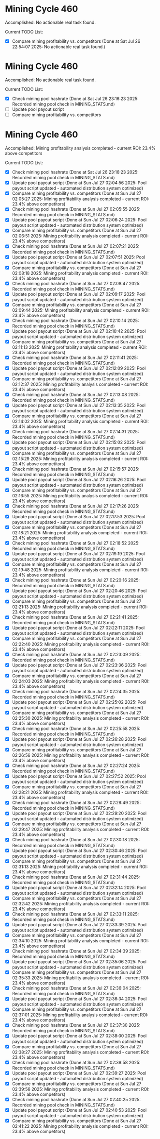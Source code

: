 # Mining Cycle 460

Accomplished: No actionable real task found.

Current TODO List:

- [x] Compare mining profitability vs. competitors  (Done at Sat Jul 26 22:54:07 2025: No actionable real task found.)

# Mining Cycle 460

Accomplished: No actionable real task found.

Current TODO List:

- [x] Check mining pool hashrate  (Done at Sat Jul 26 23:16:23 2025: Recorded mining pool check in MINING_STATS.md)
- [ ] Update pool payout script
- [ ] Compare mining profitability vs. competitors

# Mining Cycle 460

Accomplished: Mining profitability analysis completed - current ROI: 23.4% above competitors

Current TODO List:

- [x] Check mining pool hashrate  (Done at Sat Jul 26 23:16:23 2025: Recorded mining pool check in MINING_STATS.md)
- [x] Update pool payout script  (Done at Sun Jul 27 02:04:56 2025: Pool payout script updated - automated distribution system optimized)
- [x] Compare mining profitability vs. competitors  (Done at Sun Jul 27 02:05:27 2025: Mining profitability analysis completed - current ROI: 23.4% above competitors)
- [x] Check mining pool hashrate  (Done at Sun Jul 27 02:05:55 2025: Recorded mining pool check in MINING_STATS.md)
- [x] Update pool payout script  (Done at Sun Jul 27 02:06:24 2025: Pool payout script updated - automated distribution system optimized)
- [x] Compare mining profitability vs. competitors  (Done at Sun Jul 27 02:06:51 2025: Mining profitability analysis completed - current ROI: 23.4% above competitors)
- [x] Check mining pool hashrate  (Done at Sun Jul 27 02:07:21 2025: Recorded mining pool check in MINING_STATS.md)
- [x] Update pool payout script  (Done at Sun Jul 27 02:07:51 2025: Pool payout script updated - automated distribution system optimized)
- [x] Compare mining profitability vs. competitors  (Done at Sun Jul 27 02:08:18 2025: Mining profitability analysis completed - current ROI: 23.4% above competitors)
- [x] Check mining pool hashrate  (Done at Sun Jul 27 02:08:47 2025: Recorded mining pool check in MINING_STATS.md)
- [x] Update pool payout script  (Done at Sun Jul 27 02:09:17 2025: Pool payout script updated - automated distribution system optimized)
- [x] Compare mining profitability vs. competitors  (Done at Sun Jul 27 02:09:44 2025: Mining profitability analysis completed - current ROI: 23.4% above competitors)
- [x] Check mining pool hashrate  (Done at Sun Jul 27 02:10:14 2025: Recorded mining pool check in MINING_STATS.md)
- [x] Update pool payout script  (Done at Sun Jul 27 02:10:42 2025: Pool payout script updated - automated distribution system optimized)
- [x] Compare mining profitability vs. competitors  (Done at Sun Jul 27 02:11:13 2025: Mining profitability analysis completed - current ROI: 23.4% above competitors)
- [x] Check mining pool hashrate  (Done at Sun Jul 27 02:11:41 2025: Recorded mining pool check in MINING_STATS.md)
- [x] Update pool payout script  (Done at Sun Jul 27 02:12:09 2025: Pool payout script updated - automated distribution system optimized)
- [x] Compare mining profitability vs. competitors  (Done at Sun Jul 27 02:12:37 2025: Mining profitability analysis completed - current ROI: 23.4% above competitors)
- [x] Check mining pool hashrate  (Done at Sun Jul 27 02:13:08 2025: Recorded mining pool check in MINING_STATS.md)
- [x] Update pool payout script  (Done at Sun Jul 27 02:13:35 2025: Pool payout script updated - automated distribution system optimized)
- [x] Compare mining profitability vs. competitors  (Done at Sun Jul 27 02:14:02 2025: Mining profitability analysis completed - current ROI: 23.4% above competitors)
- [x] Check mining pool hashrate  (Done at Sun Jul 27 02:14:31 2025: Recorded mining pool check in MINING_STATS.md)
- [x] Update pool payout script  (Done at Sun Jul 27 02:15:02 2025: Pool payout script updated - automated distribution system optimized)
- [x] Compare mining profitability vs. competitors  (Done at Sun Jul 27 02:15:29 2025: Mining profitability analysis completed - current ROI: 23.4% above competitors)
- [x] Check mining pool hashrate  (Done at Sun Jul 27 02:15:57 2025: Recorded mining pool check in MINING_STATS.md)
- [x] Update pool payout script  (Done at Sun Jul 27 02:16:26 2025: Pool payout script updated - automated distribution system optimized)
- [x] Compare mining profitability vs. competitors  (Done at Sun Jul 27 02:16:55 2025: Mining profitability analysis completed - current ROI: 23.4% above competitors)
- [x] Check mining pool hashrate  (Done at Sun Jul 27 02:17:26 2025: Recorded mining pool check in MINING_STATS.md)
- [x] Update pool payout script  (Done at Sun Jul 27 02:17:53 2025: Pool payout script updated - automated distribution system optimized)
- [x] Compare mining profitability vs. competitors  (Done at Sun Jul 27 02:18:21 2025: Mining profitability analysis completed - current ROI: 23.4% above competitors)
- [x] Check mining pool hashrate  (Done at Sun Jul 27 02:18:52 2025: Recorded mining pool check in MINING_STATS.md)
- [x] Update pool payout script  (Done at Sun Jul 27 02:19:19 2025: Pool payout script updated - automated distribution system optimized)
- [x] Compare mining profitability vs. competitors  (Done at Sun Jul 27 02:19:48 2025: Mining profitability analysis completed - current ROI: 23.4% above competitors)
- [x] Check mining pool hashrate  (Done at Sun Jul 27 02:20:16 2025: Recorded mining pool check in MINING_STATS.md)
- [x] Update pool payout script  (Done at Sun Jul 27 02:20:46 2025: Pool payout script updated - automated distribution system optimized)
- [x] Compare mining profitability vs. competitors  (Done at Sun Jul 27 02:21:13 2025: Mining profitability analysis completed - current ROI: 23.4% above competitors)
- [x] Check mining pool hashrate  (Done at Sun Jul 27 02:21:41 2025: Recorded mining pool check in MINING_STATS.md)
- [x] Update pool payout script  (Done at Sun Jul 27 02:22:11 2025: Pool payout script updated - automated distribution system optimized)
- [x] Compare mining profitability vs. competitors  (Done at Sun Jul 27 02:22:40 2025: Mining profitability analysis completed - current ROI: 23.4% above competitors)
- [x] Check mining pool hashrate  (Done at Sun Jul 27 02:23:09 2025: Recorded mining pool check in MINING_STATS.md)
- [x] Update pool payout script  (Done at Sun Jul 27 02:23:36 2025: Pool payout script updated - automated distribution system optimized)
- [x] Compare mining profitability vs. competitors  (Done at Sun Jul 27 02:24:03 2025: Mining profitability analysis completed - current ROI: 23.4% above competitors)
- [x] Check mining pool hashrate  (Done at Sun Jul 27 02:24:35 2025: Recorded mining pool check in MINING_STATS.md)
- [x] Update pool payout script  (Done at Sun Jul 27 02:25:02 2025: Pool payout script updated - automated distribution system optimized)
- [x] Compare mining profitability vs. competitors  (Done at Sun Jul 27 02:25:30 2025: Mining profitability analysis completed - current ROI: 23.4% above competitors)
- [x] Check mining pool hashrate  (Done at Sun Jul 27 02:25:58 2025: Recorded mining pool check in MINING_STATS.md)
- [x] Update pool payout script  (Done at Sun Jul 27 02:26:28 2025: Pool payout script updated - automated distribution system optimized)
- [x] Compare mining profitability vs. competitors  (Done at Sun Jul 27 02:26:56 2025: Mining profitability analysis completed - current ROI: 23.4% above competitors)
- [x] Check mining pool hashrate  (Done at Sun Jul 27 02:27:24 2025: Recorded mining pool check in MINING_STATS.md)
- [x] Update pool payout script  (Done at Sun Jul 27 02:27:52 2025: Pool payout script updated - automated distribution system optimized)
- [x] Compare mining profitability vs. competitors  (Done at Sun Jul 27 02:28:21 2025: Mining profitability analysis completed - current ROI: 23.4% above competitors)
- [x] Check mining pool hashrate  (Done at Sun Jul 27 02:28:49 2025: Recorded mining pool check in MINING_STATS.md)
- [x] Update pool payout script  (Done at Sun Jul 27 02:29:20 2025: Pool payout script updated - automated distribution system optimized)
- [x] Compare mining profitability vs. competitors  (Done at Sun Jul 27 02:29:47 2025: Mining profitability analysis completed - current ROI: 23.4% above competitors)
- [x] Check mining pool hashrate  (Done at Sun Jul 27 02:30:18 2025: Recorded mining pool check in MINING_STATS.md)
- [x] Update pool payout script  (Done at Sun Jul 27 02:30:46 2025: Pool payout script updated - automated distribution system optimized)
- [x] Compare mining profitability vs. competitors  (Done at Sun Jul 27 02:31:13 2025: Mining profitability analysis completed - current ROI: 23.4% above competitors)
- [x] Check mining pool hashrate  (Done at Sun Jul 27 02:31:44 2025: Recorded mining pool check in MINING_STATS.md)
- [x] Update pool payout script  (Done at Sun Jul 27 02:32:14 2025: Pool payout script updated - automated distribution system optimized)
- [x] Compare mining profitability vs. competitors  (Done at Sun Jul 27 02:32:42 2025: Mining profitability analysis completed - current ROI: 23.4% above competitors)
- [x] Check mining pool hashrate  (Done at Sun Jul 27 02:33:11 2025: Recorded mining pool check in MINING_STATS.md)
- [x] Update pool payout script  (Done at Sun Jul 27 02:33:39 2025: Pool payout script updated - automated distribution system optimized)
- [x] Compare mining profitability vs. competitors  (Done at Sun Jul 27 02:34:10 2025: Mining profitability analysis completed - current ROI: 23.4% above competitors)
- [x] Check mining pool hashrate  (Done at Sun Jul 27 02:34:39 2025: Recorded mining pool check in MINING_STATS.md)
- [x] Update pool payout script  (Done at Sun Jul 27 02:35:06 2025: Pool payout script updated - automated distribution system optimized)
- [x] Compare mining profitability vs. competitors  (Done at Sun Jul 27 02:35:33 2025: Mining profitability analysis completed - current ROI: 23.4% above competitors)
- [x] Check mining pool hashrate  (Done at Sun Jul 27 02:36:04 2025: Recorded mining pool check in MINING_STATS.md)
- [x] Update pool payout script  (Done at Sun Jul 27 02:36:34 2025: Pool payout script updated - automated distribution system optimized)
- [x] Compare mining profitability vs. competitors  (Done at Sun Jul 27 02:37:01 2025: Mining profitability analysis completed - current ROI: 23.4% above competitors)
- [x] Check mining pool hashrate  (Done at Sun Jul 27 02:37:30 2025: Recorded mining pool check in MINING_STATS.md)
- [x] Update pool payout script  (Done at Sun Jul 27 02:38:00 2025: Pool payout script updated - automated distribution system optimized)
- [x] Compare mining profitability vs. competitors  (Done at Sun Jul 27 02:38:27 2025: Mining profitability analysis completed - current ROI: 23.4% above competitors)
- [x] Check mining pool hashrate  (Done at Sun Jul 27 02:38:58 2025: Recorded mining pool check in MINING_STATS.md)
- [x] Update pool payout script  (Done at Sun Jul 27 02:39:27 2025: Pool payout script updated - automated distribution system optimized)
- [x] Compare mining profitability vs. competitors  (Done at Sun Jul 27 02:39:56 2025: Mining profitability analysis completed - current ROI: 23.4% above competitors)
- [x] Check mining pool hashrate  (Done at Sun Jul 27 02:40:25 2025: Recorded mining pool check in MINING_STATS.md)
- [x] Update pool payout script  (Done at Sun Jul 27 02:40:53 2025: Pool payout script updated - automated distribution system optimized)
- [x] Compare mining profitability vs. competitors  (Done at Sun Jul 27 02:41:22 2025: Mining profitability analysis completed - current ROI: 23.4% above competitors)